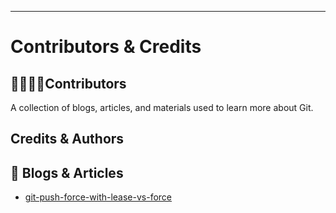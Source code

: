 ---
# Contributors & Credits

## 👨‍👩‍👧‍👦Contributors 

A collection of blogs, articles, and materials used to learn more about Git.

## Credits & Authors


## 🔗 Blogs & Articles
- [git-push-force-with-lease-vs-force]([https://git-scm.com/doc](https://medium.com/@sahilsahilbhatia/git-push-force-with-lease-vs-force-ecae72601e80))



